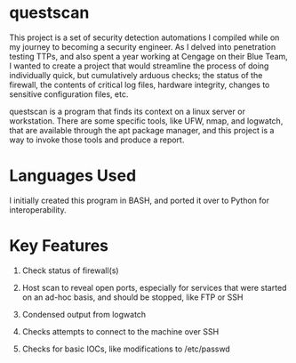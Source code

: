 # questscan

This project is a set of security detection automations I compiled while on my journey to becoming a security engineer. As I delved into penetration testing TTPs, and also spent a year working at Cengage on their Blue Team, I wanted to create a project that would streamline the process of doing individually quick, but cumulatively arduous checks; the status of the firewall, the contents of critical log files, hardware integrity, changes to sensitive configuration files, etc. 

questscan is a program that finds its context on a linux server or workstation. There are some specific tools, like UFW, nmap, and logwatch, that are available through the apt package manager, and this project is a way to invoke those tools and produce a report.

# Languages Used

I initially created this program in BASH, and ported it over to Python for interoperability.

# Key Features

1. Check status of firewall(s)

2. Host scan to reveal open ports, especially for services that were started on an ad-hoc basis, and should be stopped, like FTP or SSH

3. Condensed output from logwatch

4. Checks attempts to connect to the machine over SSH

5. Checks for basic IOCs, like modifications to /etc/passwd
